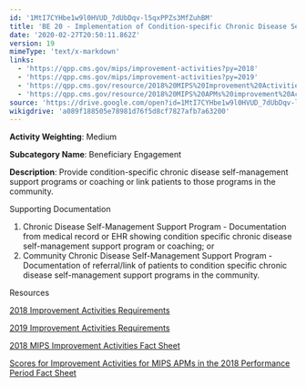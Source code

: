 ```yaml
---
id: '1MtI7CYHbe1w9l0HVUD_7dUbDqv-l5qxPPZs3MfZuhBM'
title: 'BE 20 - Implementation of Condition-specific Chronic Disease Self-management Support Programs'
date: '2020-02-27T20:50:11.862Z'
version: 19
mimeType: 'text/x-markdown'
links:
  - 'https://qpp.cms.gov/mips/improvement-activities?py=2018'
  - 'https://qpp.cms.gov/mips/improvement-activities?py=2019'
  - 'https://qpp.cms.gov/resource/2018%20MIPS%20Improvement%20Activities%20Fact%20Sheet'
  - 'https://qpp.cms.gov/resource/2018%20MIPS%20APMs%20improvement%20Activities%20scores%20fact%20sheet'
source: 'https://drive.google.com/open?id=1MtI7CYHbe1w9l0HVUD_7dUbDqv-l5qxPPZs3MfZuhBM'
wikigdrive: 'a089f188505e78981d76f5d8cf7827afb7a63200'
---
```

**Activity Weighting**: Medium

**Subcategory Name**: Beneficiary Engagement

**Description**: Provide condition-specific chronic disease self-management support programs or coaching or link patients to those programs in the community.

Supporting Documentation

1. Chronic Disease Self-Management Support Program - Documentation from medical record or EHR showing condition specific chronic disease self-management support program or coaching; or
2. Community Chronic Disease Self-Management Support Program - Documentation of referral/link of patients to condition specific chronic disease self-management support programs in the community.

Resources

[2018 Improvement Activities Requirements](https://qpp.cms.gov/mips/improvement-activities?py=2018)

[2019 Improvement Activities Requirements](https://qpp.cms.gov/mips/improvement-activities?py=2019)

[2018 MIPS Improvement Activities Fact Sheet](https://qpp.cms.gov/resource/2018%20MIPS%20Improvement%20Activities%20Fact%20Sheet)

[Scores for Improvement Activities for MIPS APMs in the 2018 Performance Period Fact Sheet](https://qpp.cms.gov/resource/2018%20MIPS%20APMs%20improvement%20Activities%20scores%20fact%20sheet)

